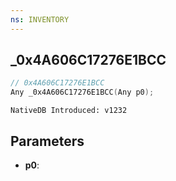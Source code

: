 ```yaml
---
ns: INVENTORY
---
```

## _0x4A606C17276E1BCC

```c
// 0x4A606C17276E1BCC
Any _0x4A606C17276E1BCC(Any p0);
```

```
NativeDB Introduced: v1232
```

## Parameters
* **p0**:
